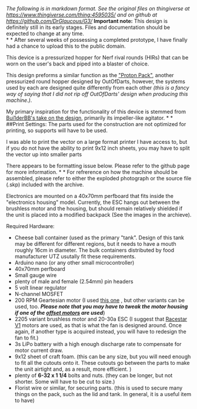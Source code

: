 *The following is in markdown format. See the original files on thingiverse at https://www.thingiverse.com/thing:4595035/ and on github at https://github.com/DrGlaucous/G3/*
**Important note:**
This design is definitely still in its early stages. Files and documentation should be expected to change at any time.   
*
*
After several weeks of possessing a completed prototype, I have finally had a chance to upload this to the public domain.

This device is a pressurized hopper for Nerf rival rounds (HIRs) that can be worn on the user's back and piped into a blaster of choice.

This design preforms a similar function as the ["Proton Pack"](https://outofdarts.com/products/proton-pack-hopper-feed-kit-build-it-yourself-12-5-balls-second), another pressurized round hopper designed by OutOfDarts, however, the systems used by each are designed quite differently from each other *(this is a fancy way of saying that I did not rip off OutOfDarts' design when producing this machine.)*.

My primary inspiration for the functionality of this device is stemmed from [Bui1derBB's take on the design](https://www.reddit.com/r/Nerf/comments/ckqdpb/junk_jank_proton_pack/), primarily its impeller-like agitator.
*
*
##Print Settings:
The parts used for the construction are not optimized for printing, so supports will have to be used. 

I was able to print the vector on a large format printer I have access to, but if you do not have the ability to print 9x12 inch sheets, you may have to split the vector up into smaller parts

There appears to be formatting issue below. Please refer to the github page for more information.
*
*
For refrerence on how the machine should be assembled, please refer to either the exploded photograph or the source file (.skp) included with the archive. 

Electronics are mounted on a 40x70mm perfboard that fits inside the "electronics housing" model. Currently, the ESC hangs out between the brushless motor and the housing, but should remain relatively shielded if the unit is placed into a modified backpack (See the images in the archieve). 

Required Hardware:
* Cheese ball container (used as the primary "tank". Design of this tank may be different for different regions, but it needs to have a mouth roughly 16cm in diameter. The bulk containers distributed by food manufacturer UTZ usutally fit these requirements.
* Arduino nano (or any other small microcontroller)
* 40x70mm perfboard
* Small gauge wire
* plenty of male and female (2.54mm) pin headers
* 5 volt linear regulator
* N-channel MOSFET
* 200 RPM Geartesian motor (I used [this one](https://www.amazon.com/Greartisan-Electric-Reduction-Centric-Diameter/dp/B072R57C56) , but other variants can be used, too. ***Please note that you may have to tweak the motor housing if one of the [offset motors](https://www.amazon.com/Torque-Reversible-Gear-Box-Electric-Replacement/dp/B00T47CKL2) are used***)
* 2205 variant brushless motor and 20-30a ESC (I suggest that [Racestar V1](https://m.racerstar.com/racerstar-racing-edition-2205-br2205-2300kv-2-4s-brushless-motor-red-cw-or-ccw-for-220-250-rc-drone-fpv-racing-p-33.html) motors are used, as that is what the fan is designed around. Once again, if another type is acquired instead, you will have to redesign the fan to fit.)
* 3s LiPo battery with a high enough discharge rate to compensate for motor current draw. 
* 9x12 sheet of craft foam. (this can be any size, but you will need enough to fit all the cutouts onto it. These cutouts go between the parts to make the unit airtight and, as a result, more efficient. )
* plenty of **6-32 x 1 1/4** bolts and nuts. (they can be longer, but not shorter. Some will have to be cut to size.)
* Florist wire or similar, for securing parts. (this is used to secure many things on the pack, such as the lid and tank. In general, it is a useful item to have)
